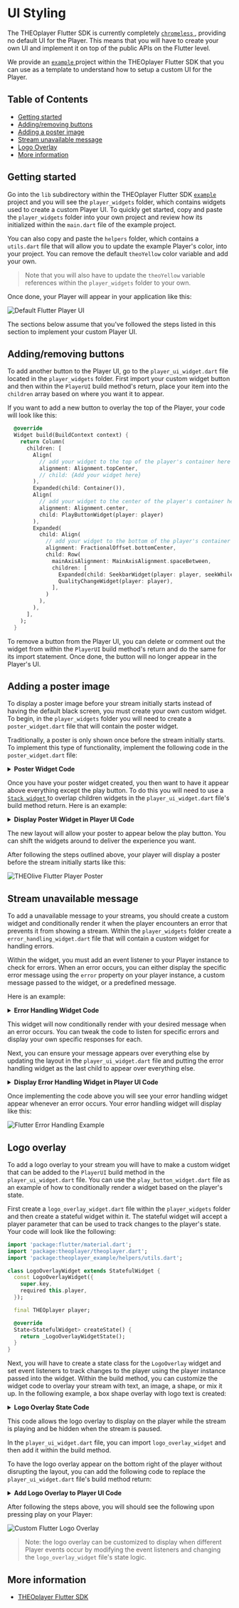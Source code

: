 # UI Styling

The THEOplayer Flutter SDK is currently completely [ `chromeless` ](/doc/limitations.md), providing no default UI for the Player.
This means that you will have to create your own UI and implement it on top of the public APIs on the Flutter level.

We provide an [ `example` ](https://github.com/THEOplayer/flutter-theoplayer-sdk/tree/main/flutter_theoplayer_sdk/flutter_theoplayer_sdk/example) project within the THEOplayer
Flutter SDK that you can use as a template to understand how to setup a custom UI for the Player.

## Table of Contents

* [Getting started](#getting-started)
* [Adding/removing buttons](#addingremoving-buttons)
* [Adding a poster image](#adding-a-poster-image)
* [Stream unavailable message](#stream-unavailable-message)
* [Logo Overlay](#logo-overlay)
* [More information](#more-information)

## Getting started

Go into the `lib` subdirectory within the THEOplayer Flutter SDK [ `example` ](https://github.com/THEOplayer/flutter-theoplayer-sdk/tree/main/flutter_theoplayer_sdk/flutter_theoplayer_sdk/example)
project and you will see the `player_widgets` folder, which contains widgets used to create a custom Player UI. To quickly get started, copy and paste the `player_widgets` folder into your own
project and review how its initialized within the `main.dart` file of the example project.

You can also copy and paste the `helpers` folder, which contains a `utils.dart` file that will allow you to update the example Player's color, into your project. You can remove the default `theoYellow` color variable and add your own. 

> Note that you will also have to update the `theoYellow` variable references within the `player_widgets` folder to your own.

Once done, your Player will appear in your application like this:

![Default Flutter Player UI](./assets/flutter-player-ui.png)

The sections below assume that you've followed the steps listed in this section to implement your custom Player UI.

## Adding/removing buttons

To add another button to the Player UI, go to the `player_ui_widget.dart` file located in the `player_widgets` folder.
First import your custom widget button and then within the `PlayerUI` build method's return, place your item into the `children` array based on where you want it to appear.

If you want to add a new button to overlay the top of the Player, your code will look like this:

```dart
  @override
  Widget build(BuildContext context) {
    return Column(
      children: [
        Align(
          // add your widget to the top of the player's container here
          alignment: Alignment.topCenter,
          // child: {Add your widget here}
        ),
        Expanded(child: Container()),
        Align(
          // add your widget to the center of the player's container here
          alignment: Alignment.center,
          child: PlayButtonWidget(player: player)
        ),
        Expanded(
          child: Align(
            // add your widget to the bottom of the player's container here
            alignment: FractionalOffset.bottomCenter,
            child: Row(
              mainAxisAlignment: MainAxisAlignment.spaceBetween,
              children: [
                Expanded(child: SeekbarWidget(player: player, seekWhileDragging: false)),
                QualityChangeWidget(player: player),
              ],
            )
          ),
        ),
      ],
    );
  }
```

To remove a button from the Player UI, you can delete or comment out the widget from within the `PlayerUI` build method's return and do the same for its import statement.
Once done, the button will no longer appear in the Player's UI.

## Adding a poster image

To display a poster image before your stream initially starts instead of having the default black screen, you must create your own custom widget.
To begin, in the `player_widgets` folder you will need to create a `poster_widget.dart` file that will contain the poster widget.

Traditionally, a poster is only shown once before the stream initially starts. To implement this type of functionality, implement the following code in the `poster_widget.dart` file:

<details>

<summary>
  <b>Poster Widget Code</b>
</summary>

```dart
import 'package:flutter/material.dart';
import 'package:theoplayer/theoplayer.dart';

class PosterWidget extends StatefulWidget {
  const PosterWidget({
    super.key,
    required this.player, // require a player instance be passed in
    required this.posterUrl, // require a poster URL be passed in to
  });

  // set the variables to make them usable in your dart file
  final THEOplayer player;
  final dynamic posterUrl;

  @override
  State<StatefulWidget> createState() {
    return _PosterWidgetState();
  }
}

class _PosterWidgetState extends State<PosterWidget> {
  // create a 'hasPlayed' variable to track when the player has not started the stream at all
  bool hasPlayed = false;
  @override
  void initState() {
    super.initState();
    // use the 'played' property on the player instance to check if the stream has ever played
    // the played property will return an empty array if the stream has not been started since the page loaded
    hasPlayed = widget.player.played.isNotEmpty;

    // you can then listen for player 'play' or 'playing' events to know when to hide the poster
    widget.player.addEventListener(PlayerEventTypes.PLAY, playEventListener);
    widget.player
        .addEventListener(PlayerEventTypes.PLAYING, playingEventListener);
  }

  void playEventListener(Event event) {
    setState(() {
      hasPlayed = true;
    });
  }

  void playingEventListener(Event event) {
    setState(() {
      hasPlayed = true;
    });
  }

  @override
  Widget build(BuildContext context) {
    // conditionally show the poster if the stream has never been played since the player loaded
    return !hasPlayed
        ? Container(
            width: double.infinity,
            height: double.infinity,
            // for poster images hosted on the internet, use Image.network as shown below:
            child: Image.network(widget.posterUrl, fit: BoxFit.fill),

            // for poster images hosted locally in your assets folder, use AssetImage as shown below:
            // note - you will also have to add your local image assets to the pubspec.yaml file to use them
            // decoration: const BoxDecoration(
            //   image: DecorationImage(
            //     image: AssetImage('assets/images/your-poster.png'),
            //     fit: BoxFit.cover, // Adjust fit as needed
            //   ),
            // ),
          )
        : Container();
  }

// remove event listeners from the player when the poster is no longer shown
  @override
  void dispose() {
    widget.player.removeEventListener(PlayerEventTypes.PLAY, playEventListener);
    widget.player
        .removeEventListener(PlayerEventTypes.PLAYING, playingEventListener);
    super.dispose();
  }
}
```

</details>

Once you have your poster widget created, you then want to have it appear above everything except the play button. To do this
you will need to use a [ `Stack widget` ](https://api.flutter.dev/flutter/widgets/Stack-class.html) to overlap children widgets in the
`player_ui_widget.dart` file's build method return. Here is an example:

<details>

<summary>
  <b>Display Poster Widget in Player UI Code</b>
</summary>

```dart
  @override
  Widget build(BuildContext context) {
    return Stack(
      alignment: Alignment.center,
      children: [
        Column(
          children: [
            Expanded(child: Container()),
            Expanded(
              child: Align(
                  alignment: FractionalOffset.bottomCenter,
                  child: Row(
                    mainAxisAlignment: MainAxisAlignment.spaceBetween,
                    children: [
                      Expanded(
                          child: SeekbarWidget(
                        player: player,
                        seekWhileDragging: false,
                      )),
                    ],
                  )),
            ),
          ],
        ),
        // ensure poster appears below the play button, but above the other control widgets
        Align(
          alignment: Alignment.center,
          child: PosterWidget(
            posterUrl: 'https://upload.wikimedia.org/wikipedia/commons/thumb/2/27/Blender3D_vorderseite_big_bug.jpg/500px-Blender3D_vorderseite_big_bug.jpg?20080528210017',
            player: player), // pass in if using remotely hosted image asset with Image.network()
        ),
        // ensure play button appears over everything else
        Align(
            alignment: Alignment.center,
            child: PlayButtonWidget(player: player)),
        Align(
          alignment: Alignment.bottomRight,
          child: LogoOverlayWidget(player: player),
        ),
      ],
    );
  }
```

</details>

The new layout will allow your poster to appear below the play button. You can shift the widgets around to deliver the experience you want.

After following the steps outlined above, your player will display a poster before the stream initially starts like this:

![THEOlive Flutter Player Poster](./assets/flutter_poster_example.png)

## Stream unavailable message

To add a unavailable message to your streams, you should create a custom widget and conditionally render it when the player encounters an error that prevents it from showing a stream.
Within the `player_widgets` folder create a `error_handling_widget.dart` file that will contain a custom widget for handling errors.

Within the widget, you must add an event listener to your Player instance to check for errors. When an error occurs, you can either display the
specific error message using the `error` property on your player instance, a custom message passed to the widget, or a predefined message.

Here is an example:

<details>

<summary>
  <b>Error Handling Widget Code</b>
</summary>

```dart
import 'package:flutter/material.dart';
import 'package:theoplayer/theoplayer.dart';

class ErrorHandlingWidget extends StatefulWidget {
  const ErrorHandlingWidget({
    super.key,
    required this.player,
    // optional custom error message string can be passed to the widget to display for all or specific errors
    this.errorMessage,
  });

  final THEOplayer player;
  final dynamic errorMessage;

  @override
  State<StatefulWidget> createState() {
    return _ErrorHandlingWidgetState();
  }
}

class _ErrorHandlingWidgetState extends State<ErrorHandlingWidget> {
  bool streamError = false;
  @override
  void initState() {
    super.initState();
    streamError = widget.player.error != null;
    widget.player.addEventListener(PlayerEventTypes.ERROR, errorEventListener);
  }

  void errorEventListener(Event event) {
    setState(() {
      streamError = widget.player.error != null;
    });
  }

  @override
  Widget build(BuildContext context) {
    return streamError
        ? Container(
            alignment: Alignment.center,
            color: Colors.black,
            width: double.infinity,
            height: double.infinity,
            // decoration: const BoxDecoration(
            // image: DecorationImage(
            //   image: AssetImage('assets/images/background.png'), // to use a locally hosted asset folder image
            // or
            //   image: NetworkImage('https://example.com/background.jpg') // to use a remotely hosted image
            //   fit: BoxFit.cover, // adjusts how the image fills the container
            //   ),
            // ),
            child: Text(
                // widget.errorMessage ?? 'Your stream is currently unavailable', // use custom error message or predefined message

                widget.player.error ?? 'Your stream is currently unavailable', // use error message returned from the player or predefined message
                
                style: const TextStyle(color: Colors.white)), // change the text color
          )
        : const SizedBox.shrink();
  }

  @override
  void dispose() {
    widget.player
        .removeEventListener(PlayerEventTypes.ERROR, errorEventListener);
    super.dispose();
  }
}
```

</details>

This widget will now conditionally render with your desired message when an error occurs. You can tweak the code to listen for specific errors
and display your own specific responses for each.

Next, you can ensure your message appears over everything else by updating the layout in the `player_ui_widget.dart` file and putting the error
handling widget as the last child to appear over everything else.

<details>

<summary>
  <b>Display Error Handling Widget in Player UI Code</b>
</summary>

```dart
  @override
  Widget build(BuildContext context) {
    return Stack(
      alignment: Alignment.center,
      children: [
        Column(
          children: [
            Expanded(child: Container()),
            Align(
                alignment: Alignment.center,
                child: PlayButtonWidget(player: player)),
            Expanded(
              child: Align(
                  alignment: FractionalOffset.bottomCenter,
                  child: Row(
                    mainAxisAlignment: MainAxisAlignment.spaceBetween,
                    children: [
                      Expanded(
                          child: SeekbarWidget(
                        player: player,
                        seekWhileDragging: false,
                      )),
                    ],
                  )),
            ),
          ],
        ),
        Align(
          alignment: Alignment.bottomRight,
          child: LogoOverlayWidget(player: player),
        ),
        // last child displays over everything else
        Align(
          alignment: Alignment.center,
          child: ErrorHandlingWidget(player: player, errorMessage: 'Stream is currently unavailable',),
        )
      ],
    );
  }
```

</details>

Once implementing the code above you will see your error handling widget appear whenever an error occurs. Your error handling widget will display like this:

![Flutter Error Handling Example](./assets/flutter_error_handling_example.png)

## Logo overlay

To add a logo overlay to your stream you will have to make a custom widget that can be added to the `PlayerUI` build method in the `player_ui_widget.dart` file.
You can use the `play_button_widget.dart` file as an example of how to conditionally render a widget based on the player's state.

First create a `logo_overlay_widget.dart` file within the `player_widgets` folder and then create a stateful widget within it. The stateful widget will accept a player parameter
that can be used to track changes to the player's state. Your code will look like the following:

```dart
import 'package:flutter/material.dart';
import 'package:theoplayer/theoplayer.dart';
import 'package:theoplayer_example/helpers/utils.dart';

class LogoOverlayWidget extends StatefulWidget {
  const LogoOverlayWidget({
    super.key,
    required this.player,
  });

  final THEOplayer player;

  @override
  State<StatefulWidget> createState() {
    return _LogoOverlayWidgetState();
  }
}
```

Next, you will have to create a state class for the `LogoOverlay` widget and set event listeners to track changes to the player using the
player instance passed into the widget. Within the build method, you can customize the widget code to overlay your stream with
text, an image, a shape, or mix it up. In the following example, a box shape overlay with logo text is created:

<details>

<summary>
  <b>Logo Overlay State Code</b>
</summary>

```dart
class _LogoOverlayWidgetState extends State<LogoOverlayWidget> {
  bool playing = false;

  @override
  void initState() {
    super.initState();
    playing = !widget.player.isPaused;
    widget.player.addEventListener(PlayerEventTypes.PLAY, playEventListener);
    widget.player
        .addEventListener(PlayerEventTypes.PLAYING, playingEventListener);
    widget.player.addEventListener(PlayerEventTypes.PAUSE, pauseEventListener);
  }

  void playEventListener(Event event) {
    setState(() {
      playing = true;
    });
  }

  void playingEventListener(Event event) {
    setState(() {
      playing = true;
    });
  }

  void pauseEventListener(Event event) {
    setState(() {
      playing = false;
    });
  }

  @override
  Widget build(BuildContext context) {
    return playing
        ? Container(
            margin: EdgeInsets.only(right: 15.0, bottom: 75.0),
            width: 50.0,
            height: 50.0,
            decoration: BoxDecoration(
              color: Colors.blue, // set the color of the box
              borderRadius: BorderRadius.circular(10.0), // add rounded corners
              border: Border.all( // add a border
                color: Colors.black,
                width: 3.0,
              ),
            ),
            child: Center(
              child: Text(
                'logo',
                style: TextStyle(color: Colors.white),
              ),
            ),
          )
        : Container();
  }

  @override
  void dispose() {
    widget.player.removeEventListener(PlayerEventTypes.PLAY, playEventListener);
    widget.player
        .removeEventListener(PlayerEventTypes.PLAYING, playingEventListener);
    widget.player
        .removeEventListener(PlayerEventTypes.PAUSE, pauseEventListener);
    super.dispose();
  }
}
```

</details>

This code allows the logo overlay to display on the player while the stream is playing and be hidden when the stream is paused.

In the `player_ui_widget.dart` file, you can import `logo_overlay_widget` and then add it within the build method.

To have the logo overlay appear on the bottom right of the player without disrupting the layout, you can add the following code to replace the `player_ui_widget.dart` file's build method return:

<details>

<summary>
  <b>Add Logo Overlay to Player UI Code</b>
</summary>

```dart
     @override
  Widget build(BuildContext context) {
    return Stack(
      alignment: Alignment.center,
      children: [
        Column(
          children: [
            Expanded(child: Container()),
            Align(
                alignment: Alignment.center,
                child: PlayButtonWidget(player: player)),
            Expanded(
              child: Align(
                  alignment: FractionalOffset.bottomCenter,
                  child: Row(
                    mainAxisAlignment: MainAxisAlignment.spaceBetween,
                    children: [
                      Expanded(
                          child: SeekbarWidget(
                        player: player,
                        seekWhileDragging: false,
                      )),
                    ],
                  )),
            ),
          ],
        ),
        Align(
          alignment: Alignment.bottomRight,
          child: LogoOverlayWidget(player: player),
        ),
      ],
    );
  }
```

</details>

After following the steps above, you will should see the following upon pressing play on your Player:

![Custom Flutter Logo Overlay](./assets/flutter_logo_overlay_example.png)

> Note: the logo overlay can be customized to display when different Player events occur by modifying the event listeners and changing the `logo_overlay_widget` file's state logic.

## More information

* [THEOplayer Flutter SDK](https://github.com/THEOplayer/flutter-theoplayer-sdk)
